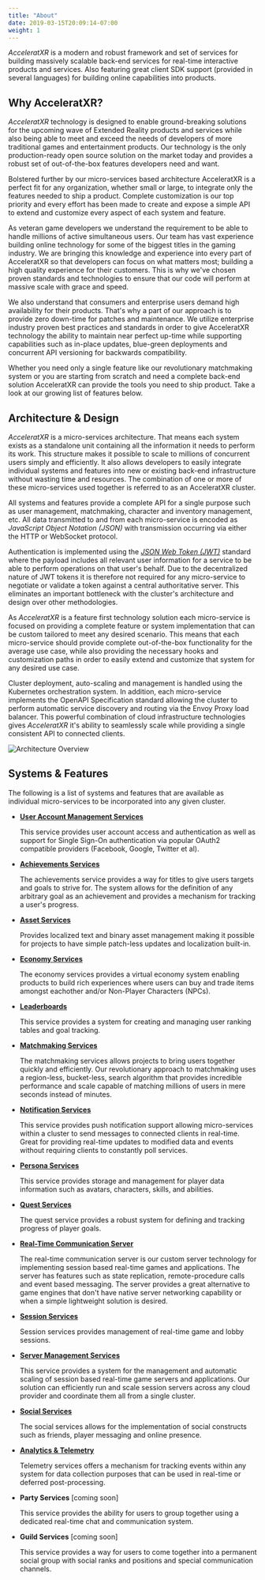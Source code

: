 ```yaml
---
title: "About"
date: 2019-03-15T20:09:14-07:00
weight: 1
---
```


_AcceleratXR_ is a modern and robust framework and set of services for building massively scalable back-end services for real-time interactive products and services. Also featuring great client SDK support (provided in several languages) for building online capabilities into products.

## Why AcceleratXR?

_AcceleratXR_ technology is designed to enable ground-breaking solutions for the upcoming wave of Extended Reality products and services while also being able to meet and exceed the needs of developers of more traditional games and entertainment products. Our technology is the only production-ready open source solution on the market today and provides a robust set of out-of-the-box features developers need and want.

Bolstered further by our micro-services based architecture AcceleratXR is a perfect fit for any organization, whether small or large, to integrate only the features needed to ship a product. Complete customization is our top priority and every effort has been made to create and expose a simple API to extend and customize every aspect of each system and feature.

As veteran game developers we understand the requirement to be able to handle millions of active simultaneous users. Our team has vast experience building online technology for some of the biggest titles in the gaming industry. We are bringing this knowledge and experience into every part of AcceleratXR so that developers can focus on what matters most; building a high quality experience for their customers. This is why we've chosen proven standards and technologies to ensure that our code will perform at massive scale with grace and speed.

We also understand that consumers and enterprise users demand high availability for their products. That's why a part of our approach is to provide zero down-time for patches and maintenance. We utilize enterprise industry proven best practices and standards in order to give AcceleratXR technology the ability to maintain near perfect up-time while supporting capabilities such as in-place updates, blue-green deployments and concurrent API versioning for backwards compatibility.

Whether you need only a single feature like our revolutionary matchmaking system or you are starting from scratch and need a complete back-end solution AcceleratXR can provide the tools you need to ship product. Take a look at our growing list of features below.

## Architecture & Design

_AcceleratXR_ is a micro-services architecture. That means each system exists as a standalone unit containing all the information it needs to perform its work. This structure makes it possible to scale to millions of concurrent users simply and efficiently. It also allows developers to easily integrate individual systems and features into new or existing back-end infrastructure without wasting time and resources. The combination of one or more of these micro-services used together is referred to as an AcceleratXR cluster.

All systems and features provide a complete API for a single purpose such as user management, matchmaking, character and inventory management, etc. All data transmitted to and from each micro-service is encoded as _JavaScript Object Notation (JSON)_ with transmission occurring via either the HTTP or WebSocket protocol.

Authentication is implemented using the _[JSON Web Token (JWT)](http://jwt.io)_ standard where the payload includes all relevant user information for a service to be able to perform operations on that user's behalf. Due to the decentralized nature of JWT tokens it is therefore not required for any micro-service to negotiate or validate a token against a central authoritative server. This eliminates an important bottleneck with the cluster's architecture and design over other methodologies.

As _AcceleratXR_ is a feature first technology solution each micro-service is focused on providing a complete feature or system implementation that can be custom tailored to meet any desired scenario. This means that each micro-service should provide complete out-of-the-box functionality for the average use case, while also providing the necessary hooks and customization paths in order to easily extend and customize that system for any desired use case.

Cluster deployment, auto-scaling and management is handled using the Kubernetes orchestration system. In addition, each micro-service implements the OpenAPI Specification standard allowing the cluster to perform automatic service discovery and routing via the Envoy Proxy load balancer. This powerful combination of cloud infrastructure technologies gives _AcceleratXR_ it's ability to seamlessly scale while providing a single consistent API to connected clients.

![Architecture Overview](/images/overview_architecture_diagram.png)

## Systems & Features

The following is a list of systems and features that are available as individual micro-services to be incorporated into any given cluster.

- [**User Account Management Services**](/docs/account_services)

  This service provides user account access and authentication as well as support for Single Sign-On authentication via popular OAuth2 compatible providers (Facebook, Google, Twitter et al).

- [**Achievements Services**](/docs/achievements_services)

  The achievements service provides a way for titles to give users targets and goals to strive for. The system allows for the definition of any arbitrary goal as an achievement and provides a mechanism for tracking a user's progress.

- [**Asset Services**](/docs/asset_services)

  Provides localized text and binary asset management making it possible for projects to have simple patch-less updates and localization built-in.

- [**Economy Services**](/docs/economy_services)

  The economy services provides a virtual economy system enabling products to build rich experiences where users can buy and trade items amongst eachother and/or Non-Player Characters (NPCs).

- [**Leaderboards**](/docs/leaderboard_services)

  This service provides a system for creating and managing user ranking tables and goal tracking.

- [**Matchmaking Services**](/docs/matchmaking_services)

  The matchmaking services allows projects to bring users together quickly and efficiently. Our revolutionary approach to matchmaking uses a region-less, bucket-less, search algorithm that provides incredible performance and scale capable of matching millions of users in mere seconds instead of minutes.

- [**Notification Services**](/docs/notification_services)

  This service provides push notification support allowing micro-services within a cluster to send messages to connected clients in real-time. Great for providing real-time updates to modified data and events without requiring clients to constantly poll services.

- [**Persona Services**](/docs/persona_services)

  This service provides storage and management for player data information such as avatars, characters, skills, and abilities.

- [**Quest Services**](/docs/quest_services)

  The quest service provides a robust system for defining and tracking progress of player goals.

- [**Real-Time Communication Server**](/docs/rtc_server)

  The real-time communication server is our custom server technology for implementing session based real-time games and applications. The server has features such as state replication, remote-procedure calls and event based messaging. The server provides a great alternative to game engines that don't have native server networking capability or when a simple lightweight solution is desired.

- [**Session Services**](/docs/session_services)

  Session services provides management of real-time game and lobby sessions.

- [**Server Management Services**](/docs/server_manager_services)

  This service provides a system for the management and automatic scaling of session based real-time game servers and applications. Our solution can efficiently run and scale session servers across any cloud provider and coordinate them all from a single cluster.

- [**Social Services**](/docs/social_services)

  The social services allows for the implementation of social constructs such as friends, player messaging and online presence.

- [**Analytics & Telemetry**](/docs/telemetry_services)

  Telemetry services offers a mechanism for tracking events within any system for data collection purposes that can be used in real-time or deferred post-processing.

* **Party Services** [coming soon]

  This service provides the ability for users to group together using a dedicated real-time chat and communication system.

* **Guild Services** [coming soon]

  This service provides a way for users to come together into a permanent social group with social ranks and positions and special communication channels.
